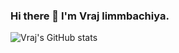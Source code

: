 ### Hi there 👋 I'm Vraj limmbachiya.

<!--
**Vraj0109/Vraj0109** is a ✨ _special_ ✨ repository because its `README.md` (this file) appears on your GitHub profile.

Here are some ideas to get you started:

- 🔭 I’m currently working on ...
- 🌱 I’m currently learning ...
- 👯 I’m looking to collaborate on ...
- 🤔 I’m looking for help with ...
- 💬 Ask me about ...
- 📫 How to reach me: ...
- 😄 Pronouns: ...
- ⚡ Fun fact: ...
-->
![Vraj's GitHub stats](https://github-readme-stats.vercel.app/api?username=Vraj0109&show_icons=true&theme=dracula)

